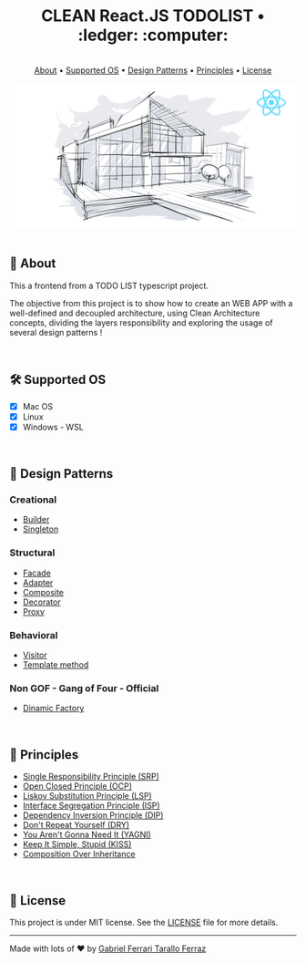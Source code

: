 <div align="center">
	<h1>CLEAN React.JS TODOLIST • :ledger: :computer:</h1>
</div>

<br/>

<div align="center">
  <a href="#page_facing_up-about">About</a> •
  <a href="#hammer_and_wrench-supported-os">Supported OS</a> • 
  <a href="#large_blue_diamond-design-patterns">Design Patterns</a> •
  <a href="#blue_book-principles">Principles</a> •
  <a href="#memo-license">License</a>
</div>

<br/>

<div align="center">
  <img src="https://github.com/gftf2011/clean-react-todolist/blob/main/.github/images/background.png" />
</div>

<br/>

## :page_facing_up: About

This a frontend from a TODO LIST typescript project.

The objective from this project is to show how to create an WEB APP with a well-defined and decoupled architecture, using Clean Architecture concepts, dividing the layers responsibility and exploring the usage of several design patterns !

<br/>

## :hammer_and_wrench: Supported OS

- [x] Mac OS
- [x] Linux
- [x] Windows - WSL 

<br/>

## :large_blue_diamond: Design Patterns

### Creational

- [Builder](https://refactoring.guru/design-patterns/builder)
- [Singleton](https://refactoring.guru/design-patterns/singleton)

### Structural

- [Facade](https://refactoring.guru/design-patterns/facade)
- [Adapter](https://refactoring.guru/design-patterns/adapter)
- [Composite](https://refactoring.guru/design-patterns/composite)
- [Decorator](https://refactoring.guru/design-patterns/decorator)
- [Proxy](https://refactoring.guru/design-patterns/proxy)

### Behavioral

- [Visitor](https://refactoring.guru/design-patterns/visitor)
- [Template method](https://refactoring.guru/design-patterns/template-method)

### Non GOF - Gang of Four - Official

- [Dinamic Factory](https://dl.acm.org/doi/10.1145/1753196.1753207)

<br/>

## :blue_book: Principles

- [Single Responsibility Principle (SRP)](https://en.wikipedia.org/wiki/Single-responsibility_principle)
- [Open Closed Principle (OCP)](https://en.wikipedia.org/wiki/Open%E2%80%93closed_principle)
- [Liskov Substitution Principle (LSP)](https://en.wikipedia.org/wiki/Liskov_substitution_principle)
- [Interface Segregation Principle (ISP)](https://en.wikipedia.org/wiki/Interface_segregation_principle)
- [Dependency Inversion Principle (DIP)](https://en.wikipedia.org/wiki/Dependency_inversion_principle)
- [Don't Repeat Yourself (DRY)](https://en.wikipedia.org/wiki/Don%27t_repeat_yourself)
- [You Aren't Gonna Need It (YAGNI)](https://en.wikipedia.org/wiki/You_aren%27t_gonna_need_it)
- [Keep It Simple, Stupid (KISS)](https://en.wikipedia.org/wiki/KISS_principle)
- [Composition Over Inheritance](https://en.wikipedia.org/wiki/Composition_over_inheritance)

<br/>

## :memo: License

This project is under MIT license. See the [LICENSE](https://github.com/gftf2011/clean-react-todolist/blob/main/LICENSE) file for more details.

---

Made with lots of :heart: by [Gabriel Ferrari Tarallo Ferraz](https://www.linkedin.com/in/gabriel-ferrari-tarallo-ferraz/)
